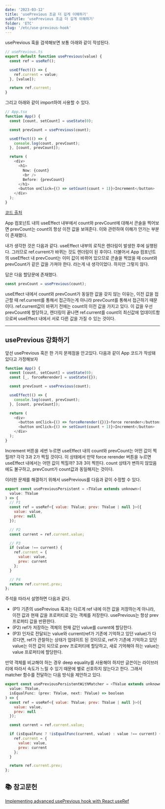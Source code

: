 ```yaml
---
date: '2023-03-12'
title: 'usePrevious 조금 더 깊게 이해하기'
subTitle: 'usePrevious 조금 더 깊게 이해하기'
folder: 'ETC'
slug: '/etc/use-previous-hook'
---
```


usePrevious 훅을 검색해보면 보통 아래와 같이 작성된다.

```typescript
// usePrevious.ts
export default function usePrevious(value) {
  const ref = useRef();

  useEffect(() => {
    ref.current = value;
  }, [value]);

  return ref.current;
}
```

그리고 아래와 같이 import하여 사용할 수 있다.

```typescript
// App.tsx
function App() {
  const [count, setCount] = useState(0);

  const prevCount = usePrevious(count);

  useEffect(() => {
    console.log(count, prevCount);
  }, [count, prevCount]);

  return (
    <div>
      <h1>
        Now: {count}
        <br />
        Before: {prevCount}
      </h1>
      <button onClick={() => setCount(count + 1)}>Increment</button>
    </div>
  );
}
```

[코드 출처](https://codesandbox.io/s/pwnl6v7z6m)

App 컴포넌트 내의 useEffect 내부에서 count와 prevCount에 대해서 콘솔을 찍어보면 prevCount는 count의 항상 이전 값을 보여준다. 이와 관련하여 이해가 안가는 부분이 존재했다.

내가 생각한 것은 다음과 같다. useEffect 내부의 로직은 렌더링이 발생한 후에 실행된다. 그러므로 ref.current가 바뀌는 것도 렌더링이 된 후이다. 더불어서 App 컴포넌트의 useEffect 내 prevCount는 이미 값이 바뀌어 있으므로 콘솔을 찍었을 때 count와 prevCount가 같은 값을 가져야 한다. 라는게 내 생각이었다. 하지만 그렇지 않다.

답은 다음 할당문에 존재했다.

```javascript
const prevCount = usePrevious(count);
```

useEffect 내에서 count와 prevCount가 동일한 값을 갖지 않는 이유는, 이전 값을 접근할 때 ref.current를 통해서 접근하는게 아니라 prevCount를 통해서 접근하기 때문이다. ref.current값이 바뀌기 전에는 count의 이전 값을 가지고 있다. 이 값을 우선 prevCount에 할당하고, 렌더링이 끝나면 ref.current를 count의 최신값에 업데이트함으로써 useEffect 내에서 서로 다른 값을 가질 수 있는 것이다.

---

## usePrevious 강화하기

앞선 usePrevious 훅은 한 가지 문제점을 안고있다. 다음과 같이 App 코드가 작성돼 있다고 가정해보자

```typescript
function App() {
  const [count, setCount] = useState(0);
  const [_, forceRerender] = useState({});

  const prevCount = usePrevious(count);

  useEffect(() => {
    console.log(count, prevCount);
  }, [count, prevCount]);

  return (
    <div>
      <button onClick={() => forceRerender({})}>force rerender</button>
      <button onClick={() => setCount(count + 1)}>Increment</button>
    </div>
  );
}
```

Increment 버튼을 세번 누르면 useEffect 내의 count와 prevCount는 어떤 값이 찍힐까? 각각 3과 2가 찍힐 것이다. 이 상태에서 만약 force rerender 버튼을 누르면 useEffect 내에서는 어떤 값이 찍힐까? 3과 3이 찍힌다. count 상태가 변하지 않았음에도 불구하고, prevCount가 count값과 동일해지는 것이다.

이러한 문제를 해결하기 위해서 usePrevious를 다음과 같이 수정할 수 있다.

```javascript
export const usePreviousPersistent = <TValue extends unknown>(
  value: TValue
) => {
  // P1
  const ref = useRef<{ value: TValue; prev: TValue | null }>({
    value: value,
    prev: null
  });

  // P2
  const current = ref.current.value;

  // P3
  if (value !== current) {
    ref.current = {
      value: value,
      prev: current
    };
  }

  // P4
  return ref.current.prev;
};
```

주석을 따라서 설명하면 다음과 같다.

- (P1) 기존의 usePrevious 훅과는 다르게 ref 내에 이전 값을 저장하는게 아니라, 이전 값과 현재 값을 프로퍼티로 갖는 객체를 저장한다. usePrevious는 항상 prev 프로퍼티 값을 반환한다.
- (P2) ref가 저장하는 객체의 현재 값인 value를 curent에 할당한다.
- (P3) 인자로 전달되는 value와 current(ref가 기존에 기억하고 있던 value)가 다르다면, ref가 관찰하는 상태가 업데이트 된 것이므로, ref가 기존에 기억하고 있던 value는 이전 값이 되므로 prev 프로퍼티에 할당하고, 새로 기억해야 하는 value는 value 프로퍼티에 할당한다.

만약 객체를 비교해야 하는 경우 deep equality를 사용해야 하지만 글쓴이는 라이브러리에 따라서 속도가 느릴 수 있기 때문에 별로 선호하지 않는다고 한다. 그래서 matcher 함수를 전달하는 다음 방식을 제안하고 있다.

```javascript
export const usePreviousPersistentWithMatcher = <TValue extends unknown>(
  value: TValue,
  isEqualFunc: (prev: TValue, next: TValue) => boolean
) => {
  const ref = useRef<{ value: TValue; prev: TValue | null }>({
    value: value,
    prev: null
  });

  const current = ref.current.value;

  if (isEqualFunc ? !isEqualFunc(current, value) : value !== current) {
    ref.current = {
      value: value,
      prev: current
    };
  }

  return ref.current.prev;
};
```

## 📚 참고문헌

[Implementing advanced usePrevious hook with React useRef](https://www.developerway.com/posts/implementing-advanced-use-previous-hook)
